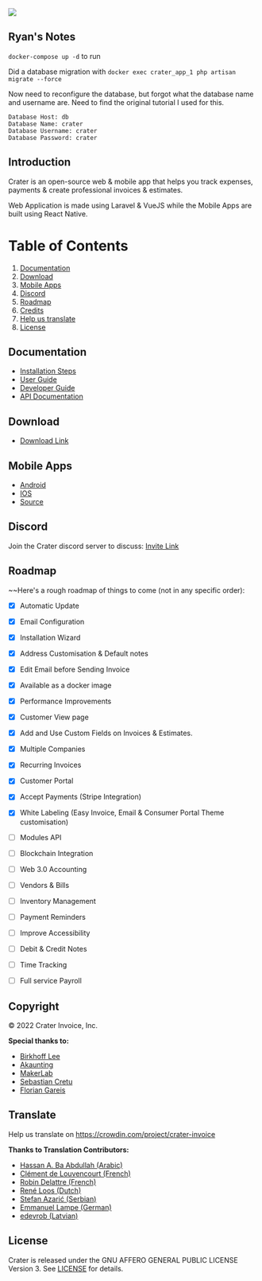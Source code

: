 <img src="https://res.cloudinary.com/bytefury/image/upload/v1574149856/Crater/craterframe.png">

## Ryan's Notes

`docker-compose up -d` to run

Did a database migration with `docker exec crater_app_1 php artisan migrate --force`

Now need to reconfigure the database, but forgot what the database name and username are. Need to find the original tutorial I used for this.

    Database Host: db
    Database Name: crater
    Database Username: crater
    Database Password: crater

## Introduction

Crater is an open-source web & mobile app that helps you track expenses, payments & create professional invoices & estimates.

Web Application is made using Laravel & VueJS while the Mobile Apps are built using React Native.

# Table of Contents

1. [Documentation](#documentation)
2. [Download](#download)
3. [Mobile Apps](#mobile-apps)
4. [Discord](#discord)
5. [Roadmap](#roadmap)
6. [Credits](#credits)
7. [Help us translate](#translate)
8. [License](#license)

## Documentation

- [Installation Steps](https://docs.craterapp.com/installation.html)
- [User Guide](https://docs.craterapp.com/)
- [Developer Guide](https://docs.craterapp.com/developer-guide.html)
- [API Documentation](https://api-docs.craterapp.com)

## Download

- [Download Link](https://craterapp.com/downloads)

## Mobile Apps

- [Android](https://play.google.com/store/apps/details?id=com.craterapp.app)
- [IOS](https://apps.apple.com/app/id1489169767)
- [Source](https://github.com/bytefury/crater-mobile)

## Discord

Join the Crater discord server to discuss:
[Invite Link](https://discord.gg/nyTstm6)

## Roadmap

~~Here's a rough roadmap of things to come (not in any specific order):

- [x] Automatic Update
- [x] Email Configuration
- [x] Installation Wizard
- [x] Address Customisation & Default notes
- [x] Edit Email before Sending Invoice
- [x] Available as a docker image
- [x] Performance Improvements
- [x] Customer View page
- [x] Add and Use Custom Fields on Invoices & Estimates.
- [x] Multiple Companies
- [x] Recurring Invoices
- [x] Customer Portal
- [x] Accept Payments (Stripe Integration)
- [x] White Labeling (Easy Invoice, Email & Consumer Portal Theme customisation)
- [ ] Modules API
- [ ] Blockchain Integration
- [ ] Web 3.0 Accounting
- [ ] Vendors & Bills
- [ ] Inventory Management 
- [ ] Payment Reminders
- [ ] Improve Accessibility
- [ ] Debit & Credit Notes
- [ ] Time Tracking
- [ ] Full service Payroll


## Copyright

© 2022 Crater Invoice, Inc.

**Special thanks to:**

- [Birkhoff Lee](https://github.com/BirkhoffLee)
- [Akaunting](https://github.com/akaunting/akaunting)
- [MakerLab](https://github.com/MakerLab-Dev)
- [Sebastian Cretu](https://github.com/sebastiancretu)
- [Florian Gareis](https://github.com/TheZoker)

## Translate

Help us translate on https://crowdin.com/project/crater-invoice

**Thanks to Translation Contributors:**

- [Hassan A. Ba Abdullah (Arabic)](https://github.com/hsnapps)
- [Clément de Louvencourt (French)](https://github.com/PHClement)
- [Robin Delattre (French)](https://github.com/RobinDev)
- [René Loos (Dutch)](https://github.com/Loosie94)
- [Stefan Azarić (Serbian)](https://github.com/azaricstefan)
- [Emmanuel Lampe (German)](https://github.com/rexlManu)
- [edevrob (Latvian)](https://github.com/edevrob)

## License

Crater is released under the GNU AFFERO GENERAL PUBLIC LICENSE Version 3.
See [LICENSE](LICENSE) for details.

